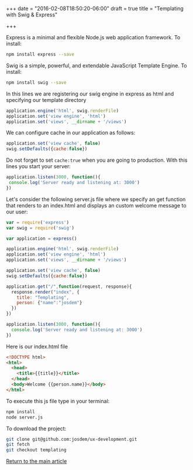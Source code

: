 +++
date = "2016-02-08T18:50:20-06:00"
draft = true
title = "Templating with Swig & Express"

+++

Express is a minimal and flexible Node.js web application framework. To install:

```bash
npm install express --save
```

Swig is a simple, powerful, and extendable JavaScript Template Engine. To install:

```bash
npm install swig --save
```

In this lines we are registering our swig engine in express as html and specifying our template directory

```javascript
application.engine('html', swig.renderFile)
application.set('view engine', 'html')
application.set('views', __dirname + '/views')
```

We can configure cache in our application as follows:

```javascript
application.set('view cache', false)
swig.setDefaults({cache:false})
```

Do not forget to set `cache:true` when you are going to production.
With this lines you start your server:

```javascript
application.listen(3000, function(){
 console.log('Server ready and listening at: 3000')
})
```

Let's consider the following server.js file where we specify an get function that renders to an index.html and displays an custom welcome message to our user:

```javascript
var = require('express')
var swig = require('swig')

var application = express()

application.engine('html', swig.renderFile)
application.set('view engine', 'html')
application.set('views', __dirname + '/views')

application.set('view cache', false)
swig.setDefaults({cache:false})

application.get("/",function(request, response){
  response.render("index", {
    title: "Templating",
    person: {"name":"josdem"}
  })
})

application.listen(3000, function(){
  console.log('Server ready and listening at: 3000')
})
```

Here is our index.html file

```html
<!DOCTYPE html>
<html>
  <head>
    <title>{{title}}</title>
  </head>
  <body>Welcome {{person.name}}</body>
</html>
```

To execute this js file type in your terminal:

```bash
npm install
node server.js
```

To download the project:

```bash
git clone git@github.com:josdem/ux-development.git
git fetch
git checkout templating
```

[Return to the main article](/techtalk/ux)


